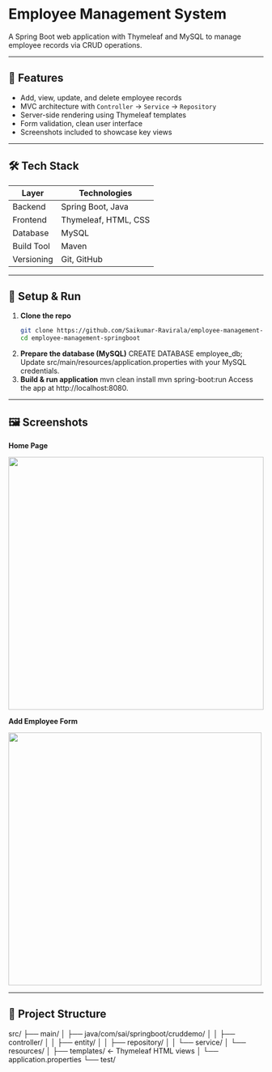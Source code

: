 # Employee Management System

A Spring Boot web application with Thymeleaf and MySQL to manage employee records via CRUD operations.

---

## 🎯 Features

- Add, view, update, and delete employee records  
- MVC architecture with `Controller` → `Service` → `Repository`  
- Server-side rendering using Thymeleaf templates  
- Form validation, clean user interface  
- Screenshots included to showcase key views

---

## 🛠️ Tech Stack

| Layer       | Technologies                      |
|-------------|-----------------------------------|
| Backend     | Spring Boot, Java                 |
| Frontend    | Thymeleaf, HTML, CSS              |
| Database    | MySQL                             |
| Build Tool  | Maven                             |
| Versioning  | Git, GitHub                       |

---

## 🚀 Setup & Run

1. **Clone the repo**  
   ```bash
   git clone https://github.com/Saikumar-Ravirala/employee-management-springboot.git
   cd employee-management-springboot
2. **Prepare the database (MySQL)**
   CREATE DATABASE employee_db;
   Update src/main/resources/application.properties with your MySQL credentials.
3. **Build & run application**
    mvn clean install
    mvn spring-boot:run
    Access the app at http://localhost:8080.

---

## 🖼️ Screenshots

**Home Page**

   <img src="imgs/employee-management-img1.PNG" width="100%" height="500" />

 **Add Employee Form**
 
   <img src="imgs/employee-management-img2.PNG" width="500" height="500" />

---

## 🧩 Project Structure

src/
├── main/
│   ├── java/com/sai/springboot/cruddemo/
│   │   ├── controller/
│   │   ├── entity/
│   │   ├── repository/
│   │   └── service/
│   └── resources/
│       ├── templates/   ← Thymeleaf HTML views
│       └── application.properties
└── test/

